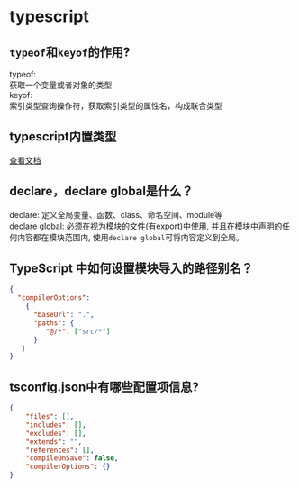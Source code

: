 # typescript  

## `typeof`和`keyof`的作用?  
typeof:  
获取一个变量或者对象的类型  
keyof:  
索引类型查询操作符，获取索引类型的属性名，构成联合类型  

## typescript内置类型  

[查看文档](https://www.typescriptlang.org/docs/handbook/utility-types.html)  

## declare，declare global是什么？  

declare: 定义全局变量、函数、class、命名空间、module等  
declare global: 必须在视为模块的文件(有export)中使用, 并且在模块中声明的任何内容都在模块范围内, 使用`declare global`可将内容定义到全局。  

## TypeScript 中如何设置模块导入的路径别名？  

```json
{ 
  "compilerOptions": 
    {
      "baseUrl": ".", 
      "paths": { 
         "@/*": ["src/*"]
      } 
   } 
}
```

## tsconfig.json中有哪些配置项信息?  

```json
{
    "files": [],
    "includes": [],
    "excludes": [],
    "extends": "",
    "references": [],
    "compileOnSave": false,
    "compilerOptions": {}
}
```